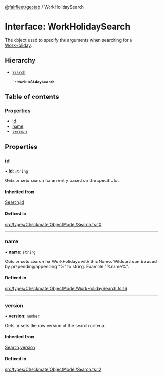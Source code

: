 [@fairfleet/geotab](../README.md) / WorkHolidaySearch

# Interface: WorkHolidaySearch

The object used to specify the
 arguments when searching for a [WorkHoliday](WorkHoliday.md).

## Hierarchy

- [`Search`](Search.md)

  ↳ **`WorkHolidaySearch`**

## Table of contents

### Properties

- [id](WorkHolidaySearch.md#id)
- [name](WorkHolidaySearch.md#name)
- [version](WorkHolidaySearch.md#version)

## Properties

### id

• **id**: `string`

Gets or sets search for an entry based on the specific Id.

#### Inherited from

[Search](Search.md).[id](Search.md#id)

#### Defined in

[src/types/Checkmate/ObjectModel/Search.ts:10](https://github.com/fairfleet/geotab/blob/ff38bfc/src/types/Checkmate/ObjectModel/Search.ts#L10)

___

### name

• **name**: `string`

Gets or sets search for WorkHolidays with this Name. Wildcard can be used by prepending/appending "%" to
 string. Example "%name%".

#### Defined in

[src/types/Checkmate/ObjectModel/WorkHolidaySearch.ts:16](https://github.com/fairfleet/geotab/blob/ff38bfc/src/types/Checkmate/ObjectModel/WorkHolidaySearch.ts#L16)

___

### version

• **version**: `number`

Gets or sets the row version of the search criteria.

#### Inherited from

[Search](Search.md).[version](Search.md#version)

#### Defined in

[src/types/Checkmate/ObjectModel/Search.ts:12](https://github.com/fairfleet/geotab/blob/ff38bfc/src/types/Checkmate/ObjectModel/Search.ts#L12)
